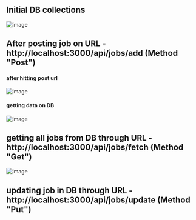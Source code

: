 

## Initial DB collections

![image](https://github.com/Aadarsh-Raj/JobApi/assets/74525154/17609b56-df45-4de0-8911-d91ee9be21e5)
<br>

## After posting job on URL -  http://localhost:3000/api/jobs/add  (Method "Post") <br>
#### after hitting post url 
![image](https://github.com/Aadarsh-Raj/JobApi/assets/74525154/3eb61195-0883-4a4d-b259-903dc9b77d01)
<br>
#### getting data on DB
![image](https://github.com/Aadarsh-Raj/JobApi/assets/74525154/f9cebdfa-ccf0-4f79-a06b-16df86e08484)
<br>
## getting all jobs from DB through URL - http://localhost:3000/api/jobs/fetch  (Method "Get") <br>
![image](https://github.com/Aadarsh-Raj/JobApi/assets/74525154/0e9280fd-13d0-4962-9cd6-d2bd35776899)
<br>
## updating job in DB through URL - http://localhost:3000/api/jobs/update  (Method "Put") <br>
